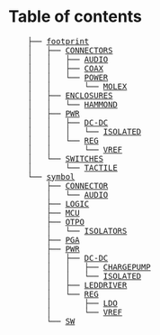 # Table of contents

<!DOCTYPE html>
<html>

<body>
	<pre>
	├── <a class="DIR" href="/footprint/">footprint</a>
	│   ├── <a class="DIR" href="/footprint/CONNECTORS/">CONNECTORS</a>
	│   │   ├── <a class="DIR" href="/footprint/CONNECTORS/AUDIO/">AUDIO</a>
	│   │   ├── <a class="DIR" href="/footprint/CONNECTORS/COAX/">COAX</a>
	│   │   └── <a class="DIR" href="/footprint/CONNECTORS/POWER/">POWER</a>
	│   │   &nbsp;&nbsp;&nbsp; └── <a class="DIR" href="/footprint/CONNECTORS/POWER/MOLEX/">MOLEX</a>
	│   ├── <a class="DIR" href="/footprint/ENCLOSURES/">ENCLOSURES</a>
	│   │   └── <a class="DIR" href="/footprint/ENCLOSURES/HAMMOND/">HAMMOND</a>
	│   ├── <a class="DIR" href="/footprint/PWR/">PWR</a>
	│   │   ├── <a class="DIR" href="/footprint/PWR/DC-DC/">DC-DC</a>
	│   │   │   └── <a class="DIR" href="/footprint/PWR/DC-DC/ISOLATED/">ISOLATED</a>
	│   │   └── <a class="DIR" href="/footprint/PWR/REG/">REG</a>
	│   │   &nbsp;&nbsp;&nbsp; └── <a class="DIR" href="/footprint/PWR/REG/VREF/">VREF</a>
	│   └── <a class="DIR" href="/footprint/SWITCHES/">SWITCHES</a>
	│   &nbsp;&nbsp;&nbsp; └── <a class="DIR" href="/footprint/SWITCHES/TACTILE/">TACTILE</a>
	└── <a class="DIR" href="/symbol/">symbol</a>
	&nbsp;&nbsp;&nbsp; ├── <a class="DIR" href="/symbol/CONNECTOR/">CONNECTOR</a>
	&nbsp;&nbsp;&nbsp; │   └── <a class="DIR" href="/symbol/CONNECTOR/AUDIO/">AUDIO</a>
	&nbsp;&nbsp;&nbsp; ├── <a class="DIR" href="/symbol/LOGIC/">LOGIC</a>
	&nbsp;&nbsp;&nbsp; ├── <a class="DIR" href="/symbol/MCU/">MCU</a>
	&nbsp;&nbsp;&nbsp; ├── <a class="DIR" href="/symbol/OTPO/">OTPO</a>
	&nbsp;&nbsp;&nbsp; │   └── <a class="DIR" href="/symbol/OTPO/ISOLATORS/">ISOLATORS</a>
	&nbsp;&nbsp;&nbsp; ├── <a class="DIR" href="/symbol/PGA/">PGA</a>
	&nbsp;&nbsp;&nbsp; ├── <a class="DIR" href="/symbol/PWR/">PWR</a>
	&nbsp;&nbsp;&nbsp; │   ├── <a class="DIR" href="/symbol/PWR/DC-DC/">DC-DC</a>
	&nbsp;&nbsp;&nbsp; │   │   ├── <a class="DIR" href="/symbol/PWR/DC-DC/CHARGEPUMP/">CHARGEPUMP</a>
	&nbsp;&nbsp;&nbsp; │   │   └── <a class="DIR" href="/symbol/PWR/DC-DC/ISOLATED/">ISOLATED</a>
	&nbsp;&nbsp;&nbsp; │   ├── <a class="DIR" href="/symbol/PWR/LEDDRIVER/">LEDDRIVER</a>
	&nbsp;&nbsp;&nbsp; │   └── <a class="DIR" href="/symbol/PWR/REG/">REG</a>
	&nbsp;&nbsp;&nbsp; │   &nbsp;&nbsp;&nbsp; ├── <a class="DIR" href="/symbol/PWR/REG/LDO/">LDO</a>
	&nbsp;&nbsp;&nbsp; │   &nbsp;&nbsp;&nbsp; └── <a class="DIR" href="/symbol/PWR/REG/VREF/">VREF</a>
	&nbsp;&nbsp;&nbsp; └── <a class="DIR" href="/symbol/SW/">SW</a>

	
</pre>
</body>
</html>
